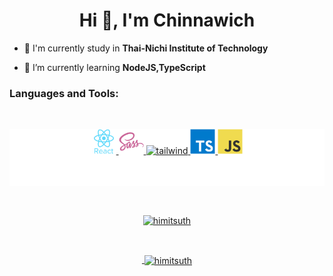 <h1 align="center">Hi 👋, I'm Chinnawich</h1>

- 🔭 I'm currently study in **Thai-Nichi Institute of Technology**

- 🌱 I’m currently learning **NodeJS,TypeScript**



<h3 align="left">Languages and Tools:</h3>
<br>
<div style="background:white;">
<p align="center"> 
<a href="https://reactjs.org/" target="_blank" rel="noreferrer"> <img src="https://raw.githubusercontent.com/devicons/devicon/master/icons/react/react-original-wordmark.svg" alt="react" width="40" height="40"/> </a> <a href="https://sass-lang.com" target="_blank" rel="noreferrer"> <img src="https://raw.githubusercontent.com/devicons/devicon/master/icons/sass/sass-original.svg" alt="sass" width="40" height="40"/> </a> <a href="https://tailwindcss.com/" target="_blank" rel="noreferrer"> <img src="https://www.vectorlogo.zone/logos/tailwindcss/tailwindcss-icon.svg" alt="tailwind" width="40" height="40"/> </a> <a href="https://www.typescriptlang.org/" target="_blank" rel="noreferrer"> <img src="https://raw.githubusercontent.com/devicons/devicon/master/icons/typescript/typescript-original.svg" alt="typescript" width="40" height="40"/> </a> 
 <a href="https://developer.mozilla.org/en-US/docs/Web/JavaScript" target="_blank" rel="noreferrer"> <img src="https://raw.githubusercontent.com/devicons/devicon/master/icons/javascript/javascript-original.svg" alt="javascript" width="40" height="40"/>
<p/>
<br>
<br>



</div>
<br>
<p align="center"><img align="center" src="https://github-readme-stats.vercel.app/api/top-langs?username=himitsuth&show_icons=true&locale=en&layout=compact" alt="himitsuth" /></p>
<br>
<p align="center">&nbsp;<img align="center" src="https://github-readme-stats.vercel.app/api?username=himitsuth&show_icons=true&locale=en" alt="himitsuth" /></p>
